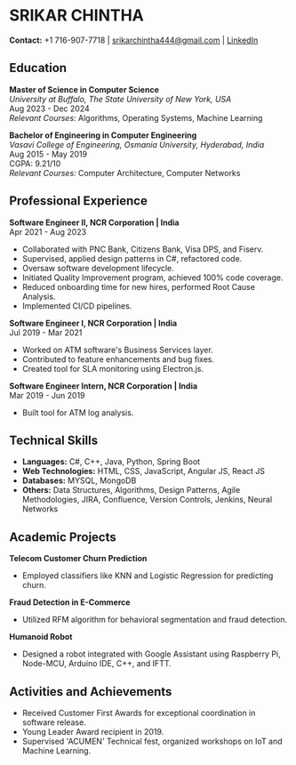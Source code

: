 # SRIKAR CHINTHA
**Contact:** +1 716-907-7718 | [srikarchintha444@gmail.com](mailto:srikarchintha444@gmail.com) | [LinkedIn](www.linkedin.com/in/chinthasrikar444)

## Education
**Master of Science in Computer Science**  
*University at Buffalo, The State University of New York, USA*  
Aug 2023 - Dec 2024  
_Relevant Courses:_ Algorithms, Operating Systems, Machine Learning

**Bachelor of Engineering in Computer Engineering**  
*Vasavi College of Engineering, Osmania University, Hyderabad, India*  
Aug 2015 - May 2019  
CGPA: 9.21/10  
_Relevant Courses:_ Computer Architecture, Computer Networks

## Professional Experience
**Software Engineer II, NCR Corporation | India**  
Apr 2021 - Aug 2023  
- Collaborated with PNC Bank, Citizens Bank, Visa DPS, and Fiserv.
- Supervised, applied design patterns in C#, refactored code.
- Oversaw software development lifecycle.
- Initiated Quality Improvement program, achieved 100% code coverage.
- Reduced onboarding time for new hires, performed Root Cause Analysis.
- Implemented CI/CD pipelines.

**Software Engineer I, NCR Corporation | India**  
Jul 2019 - Mar 2021  
- Worked on ATM software's Business Services layer.
- Contributed to feature enhancements and bug fixes.
- Created tool for SLA monitoring using Electron.js.

**Software Engineer Intern, NCR Corporation | India**  
Mar 2019 - Jun 2019  
- Built tool for ATM log analysis.

## Technical Skills
- **Languages:** C#, C++, Java, Python, Spring Boot
- **Web Technologies:** HTML, CSS, JavaScript, Angular JS, React JS
- **Databases:** MYSQL, MongoDB
- **Others:** Data Structures, Algorithms, Design Patterns, Agile Methodologies, JIRA, Confluence, Version Controls, Jenkins, Neural Networks

## Academic Projects
**Telecom Customer Churn Prediction**  
- Employed classifiers like KNN and Logistic Regression for predicting churn.

**Fraud Detection in E-Commerce**  
- Utilized RFM algorithm for behavioral segmentation and fraud detection.

**Humanoid Robot**  
- Designed a robot integrated with Google Assistant using Raspberry Pi, Node-MCU, Arduino IDE, C++, and IFTT.

## Activities and Achievements
- Received Customer First Awards for exceptional coordination in software release.
- Young Leader Award recipient in 2019.
- Supervised 'ACUMEN' Technical fest, organized workshops on IoT and Machine Learning.
